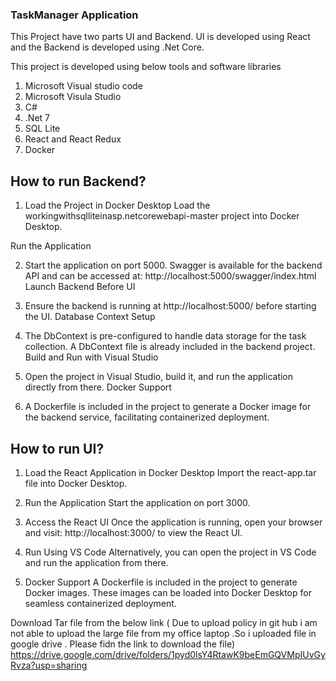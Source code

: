 ### **TaskManager Application**

This Project have two parts UI and Backend. UI is developed using React and the Backend is developed using .Net Core.

This project is developed using below tools and software libraries

1. Microsoft Visual studio code
2. Microsoft Visula Studio 
3. C#
4. .Net 7
5. SQL Lite
6. React and React Redux
7. Docker


## How to run Backend?

1. Load the Project in Docker Desktop
Load the workingwithsqlliteinasp.netcorewebapi-master project into Docker Desktop.

Run the Application

2. Start the application on port 5000.
Swagger is available for the backend API and can be accessed at:
http://localhost:5000/swagger/index.html
Launch Backend Before UI

3. Ensure the backend is running at http://localhost:5000/ before starting the UI.
Database Context Setup

4. The DbContext is pre-configured to handle data storage for the task collection.
A DbContext file is already included in the backend project.
Build and Run with Visual Studio

5. Open the project in Visual Studio, build it, and run the application directly from there.
Docker Support

6. A Dockerfile is included in the project to generate a Docker image for the backend service, facilitating containerized deployment.

## How to run UI?

1. Load the React Application in Docker Desktop
Import the react-app.tar file into Docker Desktop.

2. Run the Application
Start the application on port 3000.

3. Access the React UI
Once the application is running, open your browser and visit:
http://localhost:3000/ to view the React UI.

4. Run Using VS Code
Alternatively, you can open the project in VS Code and run the application from there.

5. Docker Support
A Dockerfile is included in the project to generate Docker images. These images can be loaded into Docker Desktop for seamless containerized deployment.

 Download Tar file from the below link ( Due to upload policy in git hub i am not able to upload the large file from my office laptop .So i uploaded file in google drive . Please fidn the link to download the file)
 https://drive.google.com/drive/folders/1pyd0lsY4RtawK9beEmGQVMpIUvGyRvza?usp=sharing
 


 
